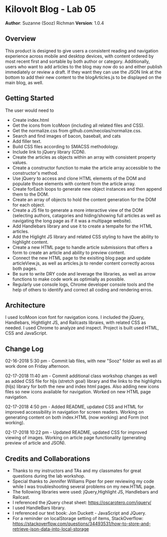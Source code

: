 # Kilovolt Blog - Lab 05

**Author**: Suzanne (Sooz) Richman
**Version**: 1.0.4 

## Overview

This product is designed to give users a consistent reading and navigation experience across mobile and desktop devices, with content ordered by most recent first and sortable by both author or category. Additionally, users who want to add articles to the blog may now do so and either publish immediately or review a draft. If they want they can use the JSON link at the bottom to add their new content to the blogArticles.js to be displayed on the main blog, as well. 

## Getting Started

The user would need to 
* Create index.html
* Get the icons from IcoMoon (including all related files and CSS).
* Get the normalize.css from github.com/necolas/normalize.css.
* Search and find images of bacon, baseball, and cats
* Add filler text.
* Build CSS files according to SMACSS methodology.
* Include link to jQuery library (CDN).
* Create the articles as objects within an array with consistent property values.
* Create a constructor function to make the article array accessible to the constructor's method.
* Use jQuery to access and clone HTML elements of the DOM and populate those elements with content from the article array.
* Create forEach loops to generate new object instances and then append them to the DOM.
* Create an array of objects to hold the content generation for the DOM for each object.
* Create a JS file to generate a more interactive view of the DOM (selecting authors, catagories and hiding/showing full articles as well as navigating the long page as if it was a multipage website).
* Add Handlebars library and use it to create a tempalte for the HTML articles. 
* Add the Higlight JS library and related CSS styling to have the ability to highlight content.
* Create a new HTML page to handle article submissions that offers a form to create an article and ability to preview content.
* Connect the new HTML page to the exisiting blog page and update articleView.js, as well as articles.js to render content correctly across both pages.
* Be sure to write DRY code and leverage the libraries, as well as arrow functions to make code work as optimially as possible.
* Regularly use console logs, Chrome developer console tools and the help of others to identify and correct all coding and rendering erros. 


## Architecture

I used IcoMoon icon font for navigation icons. I included the jQuery, Handlebars, Hightlight JS, and Railcasts libraies, with related CSS as needed. I used Chrome to analyze and inspect. Project is built used HTML, CSS and JavaScript.

## Change Log

02-16-2018 5:30 pm - Commit lab files, with new "Sooz" folder as well as all work done on Friday afternoon. 

02-17-2018 11:40 am - Commit additional class workshop changes as well as added CSS file for hljs (stretch goal) library and the links to the highlights (hljs) library for both the new and index html pages. Also adding new icons files so new icons available for navigation. Worked on new HTML page navigation.

02-17-2018 4:50 pm - Added README, updated CSS and HTML for improved accessibility in navigation for screen readers. Working on generating content on both index.HTML (now working) and Form (not working). 

02-17-2018 10:22 pm - Updated README, updated CSS for improved viewing of images. Working on article page functionality (generating preview of article and JSON).


## Credits and Collaborations

* Thanks to my instructors and TAs and my classmates for great questions during the lab workshop.
* Special thanks to Jennifer Williams Piper for peer reviewing my code while I was troubleshooting several problems on my new.HTML page.
* The following libraries were used: jQuery,Highlight JS, Handlebars and Railcast.
* I referenced the jQuery cheat sheet: https://oscarotero.com/jquery/
* I used HandleBars library.
* I referenced our text book: Jon Duckett - JavaScript and JQuery.
* For a reminder on localStorage setting of items, StackOverflow: https://stackoverflow.com/questions/34493531/how-to-store-and-retrieve-json-data-into-local-storage 